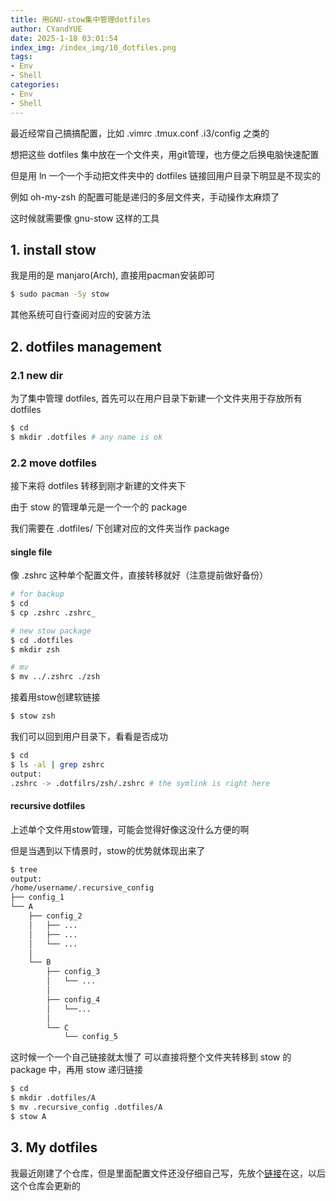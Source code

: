```yaml
---
title: 用GNU-stow集中管理dotfiles
author: CYandYUE
date: 2025-1-18 03:01:54
index_img: /index_img/10_dotfiles.png
tags:
- Env
- Shell
categories:
- Env
- Shell
---
```


最近经常自己搞搞配置，比如 .vimrc .tmux.conf .i3/config 之类的

想把这些 dotfiles 集中放在一个文件夹，用git管理，也方便之后换电脑快速配置

但是用 ln 一个一个手动把文件夹中的 dotfiles 链接回用户目录下明显是不现实的 

例如 oh-my-zsh 的配置可能是递归的多层文件夹，手动操作太麻烦了

这时候就需要像 gnu-stow 这样的工具

## 1. install stow
我是用的是 manjaro(Arch), 直接用pacman安装即可
```bash
$ sudo pacman -Sy stow
```
其他系统可自行查阅对应的安装方法

## 2. dotfiles management
### 2.1 new dir
为了集中管理 dotfiles, 首先可以在用户目录下新建一个文件夹用于存放所有 dotfiles
```bash
$ cd
$ mkdir .dotfiles # any name is ok
```

### 2.2 move dotfiles 
接下来将 dotfiles 转移到刚才新建的文件夹下

由于 stow 的管理单元是一个一个的 package

我们需要在 .dotfiles/ 下创建对应的文件夹当作 package

#### single file
像 .zshrc 这种单个配置文件，直接转移就好（注意提前做好备份）

```bash
# for backup
$ cd
$ cp .zshrc .zshrc_

# new stow package
$ cd .dotfiles
$ mkdir zsh

# mv 
$ mv ../.zshrc ./zsh
```
接着用stow创建软链接
```bash
$ stow zsh
```
我们可以回到用户目录下，看看是否成功
```bash
$ cd
$ ls -al | grep zshrc
output:
.zshrc -> .dotfilrs/zsh/.zshrc # the symlink is right here
```

#### recursive dotfiles
上述单个文件用stow管理，可能会觉得好像这没什么方便的啊

但是当遇到以下情景时，stow的优势就体现出来了
```bash
$ tree
output:
/home/username/.recursive_config
├── config_1
└── A
    ├── config_2
    │   ├── ...
    │   ├── ...
    │   └── ...
    │
    └── B
        ├── config_3
        │   └── ...
        │
        ├── config_4
        │   └──...
        │
        └── C
            └── config_5
```
这时候一个一个自己链接就太慢了
可以直接将整个文件夹转移到 stow 的 package 中，再用 stow 递归链接
```bash
$ cd
$ mkdir .dotfiles/A
$ mv .recursive_config .dotfiles/A
$ stow A
```

## 3. My dotfiles
我最近刚建了个仓库，但是里面配置文件还没仔细自己写，先放个[链接](https://github.com/CYandYue/dotfiles)在这，以后这个仓库会更新的